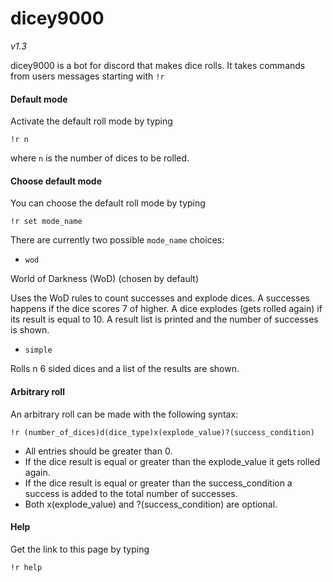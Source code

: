 # dicey9000

*v1.3*

dicey9000 is a bot for discord that makes dice rolls.
It takes commands from users messages starting with `!r`

#### Default mode

Activate the default roll mode by typing

   `!r n`

where `n` is the number of dices to be rolled.

#### Choose default mode

You can choose the default roll mode by typing

   `!r set mode_name`

There are currently two possible `mode_name` choices:

- `wod`

World of Darkness (WoD) (chosen by default)

Uses the WoD rules to count successes and explode dices. A successes
happens if the dice scores 7 of higher. A dice explodes (gets rolled
again) if its result is equal to 10. A result list is printed and the
number of successes is shown.

- `simple`

Rolls n 6 sided dices and a list of the results are shown.

#### Arbitrary roll 

An arbitrary roll can be made with the following syntax:
   
   `!r (number_of_dices)d(dice_type)x(explode_value)?(success_condition)`
   	
  * All entries should be greater than 0. 
  * If the dice result is equal or greater than the explode_value it gets
    rolled again.
  * If the dice result is equal or greater than the success_condition a
    success is added to the total number of successes.
  * Both x(explode_value) and ?(success_condition) are optional.

#### Help

Get the link to this page by typing

   `!r help`